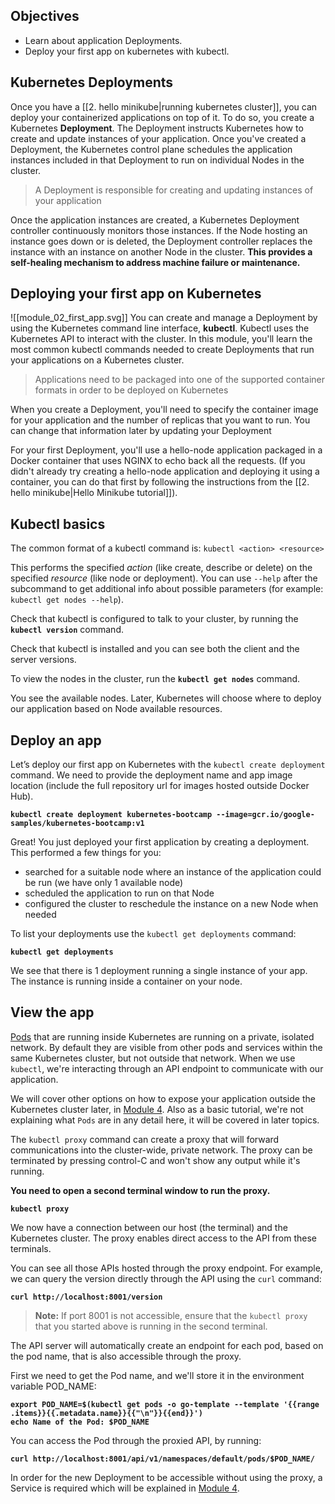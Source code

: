 ## Objectives
- Learn about application Deployments.
- Deploy your first app on kubernetes with kubectl.
## Kubernetes Deployments

Once you have a [[2. hello minikube|running kubernetes cluster]], you can deploy your containerized applications on top of it. To do so, you create a Kubernetes **Deployment**. The Deployment instructs Kubernetes how to create and update instances of your application. Once you've created a Deployment, the Kubernetes control plane schedules the application instances included in that Deployment to run on individual Nodes in the cluster.

> A Deployment is responsible for creating and updating instances of your application

Once the application instances are created, a Kubernetes Deployment controller continuously monitors those instances. If the Node hosting an instance goes down or is deleted, the Deployment controller replaces the instance with an instance on another Node in the cluster. **This provides a self-healing mechanism to address machine failure or maintenance.**
## Deploying your first app on Kubernetes
![[module_02_first_app.svg]]
You can create and manage a Deployment by using the Kubernetes command line interface, **kubectl**. Kubectl uses the Kubernetes API to interact with the cluster. In this module, you'll learn the most common kubectl commands needed to create Deployments that run your applications on a Kubernetes cluster.

>Applications need to be packaged into one of the supported container formats in order to be deployed on Kubernetes

When you create a Deployment, you'll need to specify the container image for your application and the number of replicas that you want to run. You can change that information later by updating your Deployment

For your first Deployment, you'll use a hello-node application packaged in a Docker container that uses NGINX to echo back all the requests. (If you didn't already try creating a hello-node application and deploying it using a container, you can do that first by following the instructions from the [[2. hello minikube|Hello Minikube tutorial]]).

## Kubectl basics
The common format of a kubectl command is: `kubectl <action> <resource>`

This performs the specified _action_ (like create, describe or delete) on the specified _resource_ (like node or deployment). You can use `--help` after the subcommand to get additional info about possible parameters (for example: `kubectl get nodes --help`).

Check that kubectl is configured to talk to your cluster, by running the **`kubectl version`** command.

Check that kubectl is installed and you can see both the client and the server versions.

To view the nodes in the cluster, run the **`kubectl get nodes`** command.

You see the available nodes. Later, Kubernetes will choose where to deploy our application based on Node available resources.

## Deploy an app

Let’s deploy our first app on Kubernetes with the `kubectl create deployment` command. We need to provide the deployment name and app image location (include the full repository url for images hosted outside Docker Hub).

**`kubectl create deployment kubernetes-bootcamp --image=gcr.io/google-samples/kubernetes-bootcamp:v1`**

Great! You just deployed your first application by creating a deployment. This performed a few things for you:

- searched for a suitable node where an instance of the application could be run (we have only 1 available node)
- scheduled the application to run on that Node
- configured the cluster to reschedule the instance on a new Node when needed

To list your deployments use the `kubectl get deployments` command:

**`kubectl get deployments`**

We see that there is 1 deployment running a single instance of your app. The instance is running inside a container on your node.

## View the app

[Pods](https://kubernetes.io/docs/concepts/workloads/pods/) that are running inside Kubernetes are running on a private, isolated network. By default they are visible from other pods and services within the same Kubernetes cluster, but not outside that network. When we use `kubectl`, we're interacting through an API endpoint to communicate with our application.

We will cover other options on how to expose your application outside the Kubernetes cluster later, in [Module 4](https://kubernetes.io/docs/tutorials/kubernetes-basics/expose/). Also as a basic tutorial, we're not explaining what `Pods` are in any detail here, it will be covered in later topics.

The `kubectl proxy` command can create a proxy that will forward communications into the cluster-wide, private network. The proxy can be terminated by pressing control-C and won't show any output while it's running.

**You need to open a second terminal window to run the proxy.**

**`kubectl proxy`**

We now have a connection between our host (the terminal) and the Kubernetes cluster. The proxy enables direct access to the API from these terminals.

You can see all those APIs hosted through the proxy endpoint. For example, we can query the version directly through the API using the `curl` command:

**`curl http://localhost:8001/version`**

> **Note:** If port 8001 is not accessible, ensure that the `kubectl proxy` that you started above is running in the second terminal.

The API server will automatically create an endpoint for each pod, based on the pod name, that is also accessible through the proxy.

First we need to get the Pod name, and we'll store it in the environment variable POD_NAME:

**`export POD_NAME=$(kubectl get pods -o go-template --template '{{range .items}}{{.metadata.name}}{{"\n"}}{{end}}')`**  
**`echo Name of the Pod: $POD_NAME`**

You can access the Pod through the proxied API, by running:

**`curl http://localhost:8001/api/v1/namespaces/default/pods/$POD_NAME/`**

In order for the new Deployment to be accessible without using the proxy, a Service is required which will be explained in [Module 4](https://kubernetes.io/docs/tutorials/kubernetes-basics/expose/).